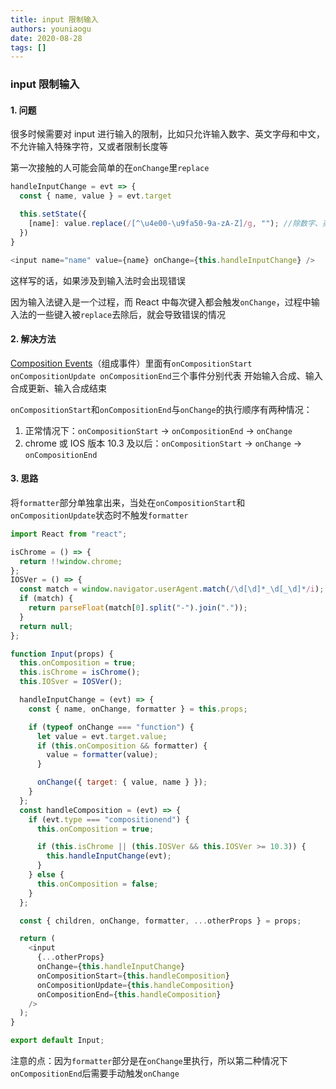 ```yaml
---
title: input 限制输入
authors: youniaogu
date: 2020-08-28
tags: []
---
```


### input 限制输入

#### 1. 问题

很多时候需要对 input 进行输入的限制，比如只允许输入数字、英文字母和中文，不允许输入特殊字符，又或者限制长度等

第一次接触的人可能会简单的在`onChange`里`replace`

```javascript
handleInputChange = evt => {
  const { name, value } = evt.target

  this.setState({
    [name]: value.replace(/[^\u4e00-\u9fa50-9a-zA-Z]/g, ""); //除数字、英文字母和中文外都替换为‘’
  })
}

<input name="name" value={name} onChange={this.handleInputChange} />
```

这样写的话，如果涉及到输入法时会出现错误

因为输入法键入是一个过程，而 React 中每次键入都会触发`onChange`，过程中输入法的一些键入被`replace`去除后，就会导致错误的情况

#### 2. 解决方法

[Composition Events](https://developer.mozilla.org/zh-CN/docs/Web/API/CompositionEvent)（组成事件）里面有`onCompositionStart onCompositionUpdate onCompositionEnd`三个事件分别代表 开始输入合成、输入合成更新、输入合成结束

`onCompositionStart`和`onCompositionEnd`与`onChange`的执行顺序有两种情况：

1. 正常情况下：`onCompositionStart` -> `onCompositionEnd` -> `onChange`
2. chrome 或 IOS 版本 10.3 及以后：`onCompositionStart` -> `onChange` -> `onCompositionEnd`

#### 3. 思路

将`formatter`部分单独拿出来，当处在`onCompositionStart`和`onCompositionUpdate`状态时不触发`formatter`

```javascript
import React from "react";

isChrome = () => {
  return !!window.chrome;
};
IOSVer = () => {
  const match = window.navigator.userAgent.match(/\d[\d]*_\d[_\d]*/i);
  if (match) {
    return parseFloat(match[0].split("-").join("."));
  }
  return null;
};

function Input(props) {
  this.onComposition = true;
  this.isChrome = isChrome();
  this.IOSver = IOSVer();

  handleInputChange = (evt) => {
    const { name, onChange, formatter } = this.props;

    if (typeof onChange === "function") {
      let value = evt.target.value;
      if (this.onComposition && formatter) {
        value = formatter(value);
      }

      onChange({ target: { value, name } });
    }
  };
  const handleComposition = (evt) => {
    if (evt.type === "compositionend") {
      this.onComposition = true;

      if (this.isChrome || (this.IOSVer && this.IOSVer >= 10.3)) {
        this.handleInputChange(evt);
      }
    } else {
      this.onComposition = false;
    }
  };

  const { children, onChange, formatter, ...otherProps } = props;

  return (
    <input
      {...otherProps}
      onChange={this.handleInputChange}
      onCompositionStart={this.handleComposition}
      onCompositionUpdate={this.handleComposition}
      onCompositionEnd={this.handleComposition}
    />
  );
}

export default Input;
```

注意的点：因为`formatter`部分是在`onChange`里执行，所以第二种情况下`onCompositionEnd`后需要手动触发`onChange`
